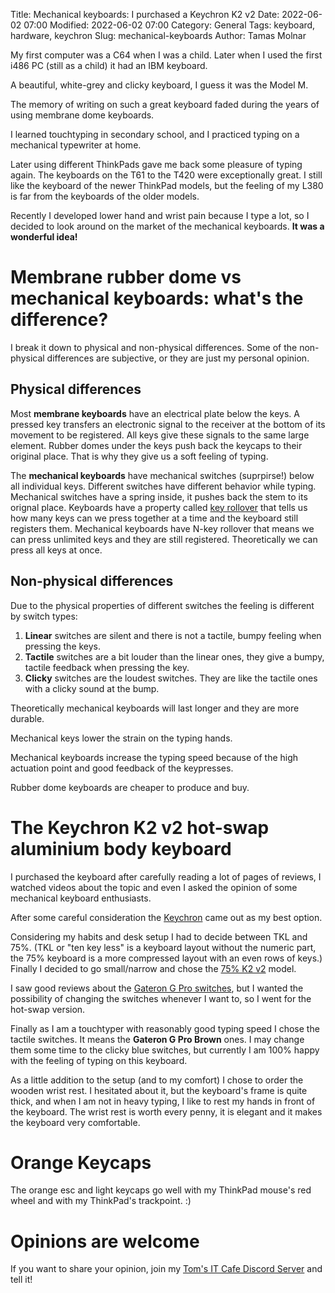 Title: Mechanical keyboards: I purchased a Keychron K2 v2
Date: 2022-06-02 07:00
Modified: 2022-06-02 07:00
Category: General
Tags: keyboard, hardware, keychron
Slug: mechanical-keyboards
Author: Tamas Molnar

My first computer was a C64 when I was a child. Later when I used the first i486 PC (still as a child) it had an IBM keyboard.

A beautiful, white-grey and clicky keyboard, I guess it was the Model M.

The memory of writing on such a great keyboard faded during the years of using membrane dome keyboards.

I learned touchtyping in secondary school, and I practiced typing on a mechanical typewriter at home.

Later using different ThinkPads gave me back some pleasure of typing again. The keyboards on the T61 to the T420 were exceptionally great. I still like the keyboard of the newer ThinkPad models, but the feeling of my L380 is far from the keyboards of the older models.

Recently I developed lower hand and wrist pain because I type a lot, so I decided to look around on the market of the mechanical keyboards. **It was a wonderful idea!**

# Membrane rubber dome vs mechanical keyboards: what's the difference?

I break it down to physical and non-physical differences. Some of the non-physical differences are subjective, or they are just my personal opinion.

## Physical differences

Most **membrane keyboards** have an electrical plate below the keys. A pressed key transfers an electronic signal to the receiver at the bottom of its movement to be registered. All keys give these signals to the same large element. Rubber domes under the keys push back the keycaps to their original place. That is why they give us a soft feeling of typing.

The **mechanical keyboards** have mechanical switches (suprpirse!) below all individual keys. Different switches have different behavior while typing. Mechanical switches have a spring inside, it pushes back the stem to its orignal place.
Keyboards have a property called [key rollover](https://www.mechanical-keyboard.org/n-key-rollover-explained/) that tells us how many keys can we press together at a time and the keyboard still registers them. Mechanical keyboards have N-key rollover that means we can press unlimited keys and they are still registered.
Theoretically we can press all keys at once.

## Non-physical differences

Due to the physical properties of different switches the feeling is different by switch types:

1. **Linear** switches are silent and there is not a tactile, bumpy feeling when pressing the keys.
1. **Tactile** switches are a bit louder than the linear ones, they give a bumpy, tactile feedback when pressing the key.
1. **Clicky** switches are the loudest switches. They are like the tactile ones with a clicky sound at the bump.

Theoretically mechanical keyboards will last longer and they are more durable.

Mechanical keys lower the strain on the typing hands.

Mechanical keyboards increase the typing speed because of the high actuation point and good feedback of the keypresses.

Rubber dome keyboards are cheaper to produce and buy.

# The Keychron K2 v2 hot-swap aluminium body keyboard

I purchased the keyboard after carefully reading a lot of pages of reviews, I watched videos about the topic and even I asked the opinion of some mechanical keyboard enthusiasts.

After some careful consideration the [Keychron](https://www.keychron.com/) came out as my best option.

Considering my habits and desk setup I had to decide between TKL and 75%. (TKL or "ten key less" is a keyboard layout without the numeric part, the 75% keyboard is a more compressed layout with an even rows of keys.) Finally I decided to go small/narrow and chose the [75% K2 v2](https://www.keychron.com/products/keychron-k2-hot-swappable-wireless-mechanical-keyboard) model.

I saw good reviews about the [Gateron G Pro switches](https://www.keychron.com/collections/keychron-mechanical-keyboard-switches), but I wanted the possibility of changing the switches whenever I want to, so I went for the hot-swap version.

Finally as I am a touchtyper with reasonably good typing speed I chose the tactile switches. It means the **Gateron G Pro Brown** ones. I may change them some time to the clicky blue switches, but currently I am 100% happy with the feeling of typing on this keyboard.

As a little addition to the setup (and to my comfort) I chose to order the wooden wrist rest. I hesitated about it, but the keyboard's frame is quite thick, and when I am not in heavy typing, I like to rest my hands in front of the keyboard. The wrist rest is worth every penny, it is elegant and it makes the keyboard very comfortable.

# Orange Keycaps

The orange esc and light keycaps go well with my ThinkPad mouse's red wheel and with my ThinkPad's trackpoint. :)

# Opinions are welcome

If you want to share your opinion, join my [Tom's IT Cafe Discord Server](https://discord.gg/4829xMBm) and tell it!